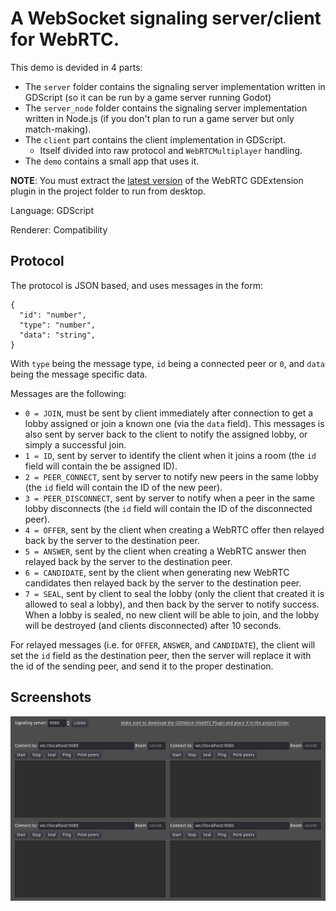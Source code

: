 # A WebSocket signaling server/client for WebRTC.

This demo is devided in 4 parts:

- The `server` folder contains the signaling server implementation written in GDScript (so it can be run by a game server running Godot)
- The `server_node` folder contains the signaling server implementation written in Node.js (if you don't plan to run a game server but only match-making).
- The `client` part contains the client implementation in GDScript.
  - Itself divided into raw protocol and `WebRTCMultiplayer` handling.
- The `demo` contains a small app that uses it.

**NOTE**: You must extract the [latest version](https://github.com/godotengine/webrtc-native/releases) of the WebRTC GDExtension plugin in the project folder to run from desktop.

Language: GDScript

Renderer: Compatibility

## Protocol

The protocol is JSON based, and uses messages in the form:

```
{
  "id": "number",
  "type": "number",
  "data": "string",
}
```

With `type` being the message type, `id` being a connected peer or `0`, and `data` being the message specific data.

Messages are the following:

- `0 = JOIN`, must be sent by client immediately after connection to get a lobby assigned or join a known one (via the `data` field).
  This messages is also sent by server back to the client to notify the assigned lobby, or simply a successful join.
- `1 = ID`, sent by server to identify the client when it joins a room (the `id` field will contain the be assigned ID).
- `2 = PEER_CONNECT`, sent by server to notify new peers in the same lobby (the `id` field will contain the ID of the new peer).
- `3 = PEER_DISCONNECT`, sent by server to notify when a peer in the same lobby disconnects (the `id` field will contain the ID of the disconnected peer).
- `4 = OFFER`, sent by the client when creating a WebRTC offer then relayed back by the server to the destination peer.
- `5 = ANSWER`, sent by the client when creating a WebRTC answer then relayed back by the server to the destination peer.
- `6 = CANDIDATE`, sent by the client when generating new WebRTC candidates then relayed back by the server to the destination peer.
- `7 = SEAL`, sent by client to seal the lobby (only the client that created it is allowed to seal a lobby), and then back by the server to notify success.
  When a lobby is sealed, no new client will be able to join, and the lobby will be destroyed (and clients disconnected) after 10 seconds.

For relayed messages (i.e. for `OFFER`, `ANSWER`, and `CANDIDATE`), the client will set the `id` field as the destination peer, then the server will replace it with the id of the sending peer, and send it to the proper destination.

## Screenshots

![Screenshot](screenshots/screenshot.png)
